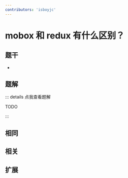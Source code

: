 ```yaml
---
contributors: 'isboyjc'
---
```


# mobox 和 redux 有什么区别？


## 题干

- 



## 题解

::: details 点我查看题解

  TODO

:::



## 相同


## 相关


## 扩展

